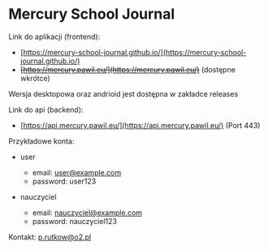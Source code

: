 # Mercury School Journal

Link do aplikacji (frontend):
- [https://mercury-school-journal.github.io/](https://mercury-school-journal.github.io/)
- <s>[https://mercury.pawil.eu/](https://mercury.pawil.eu/)</s> (dostępne wkrótce)

Wersja desktopowa oraz andrioid jest dostępna w zakładce releases

Link do api (backend):
- [https://api.mercury.pawil.eu/](https://api.mercury.pawil.eu/) (Port 443)

Przykładowe konta:
- user
  - email: user@example.com
  - password: user123

- nauczyciel
  - email: nauczyciel@example.com
  - password: nauczyciel123

Kontakt:
p.rutkow@o2.pl
